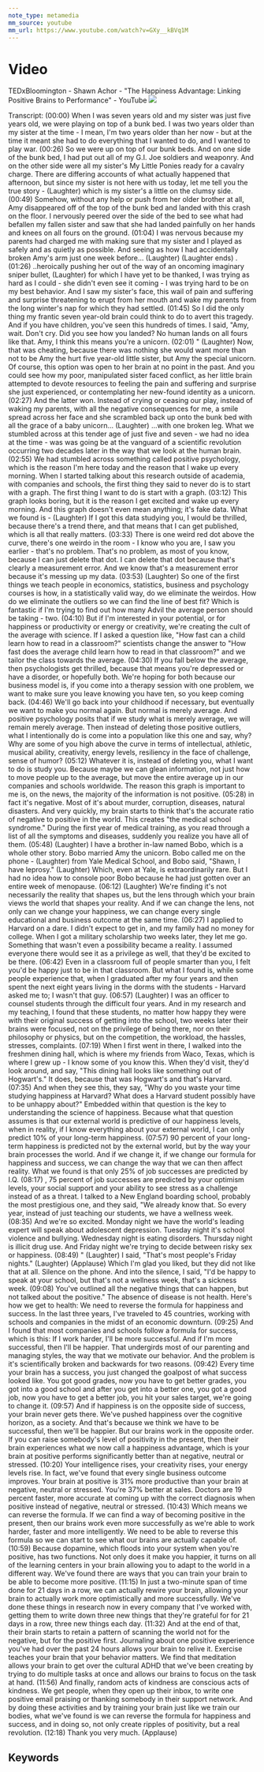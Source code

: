 ```yaml
---
note_type: metamedia
mm_source: youtube
mm_url: https://www.youtube.com/watch?v=GXy__kBVq1M
---
```


# Video

TEDxBloomington - Shawn Achor - "The Happiness Advantage: Linking Positive Brains to Performance" - YouTube
![](https://www.youtube.com/watch?v=GXy__kBVq1M)

Transcript:
(00:00) When I was seven years old and my sister was just five years old, we were playing on top of a bunk bed. I was two years older than my sister at the time - I mean, I'm two years older than her now - but at the time it meant she had to do everything that I wanted to do, and I wanted to play war.
(00:26) So we were up on top of our bunk beds. And on one side of the bunk bed, I had put out all of my G.I. Joe soldiers and weaponry. And on the other side were all my sister's My Little Ponies ready for a cavalry charge. There are differing accounts of what actually happened that afternoon, but since my sister is not here with us today, let me tell you the true story - (Laughter) which is my sister's a little on the clumsy side.
(00:49) Somehow, without any help or push from her older brother at all, Amy disappeared off of the top of the bunk bed and landed with this crash on the floor. I nervously peered over the side of the bed to see what had befallen my fallen sister and saw that she had landed painfully on her hands and knees on all fours on the ground.
(01:04) I was nervous because my parents had charged me with making sure that my sister and I played as safely and as quietly as possible. And seeing as how I had accidentally broken Amy's arm just one week before... (Laughter) (Laughter ends) .
(01:26) ..heroically pushing her out of the way of an oncoming imaginary sniper bullet, (Laughter) for which I have yet to be thanked, I was trying as hard as I could - she didn't even see it coming - I was trying hard to be on my best behavior. And I saw my sister's face, this wail of pain and suffering and surprise threatening to erupt from her mouth and wake my parents from the long winter's nap for which they had settled.
(01:45) So I did the only thing my frantic seven year-old brain could think to do to avert this tragedy. And if you have children, you've seen this hundreds of times. I said, "Amy, wait. Don't cry. Did you see how you landed? No human lands on all fours like that. Amy, I think this means you're a unicorn.
(02:01) " (Laughter) Now, that was cheating, because there was nothing she would want more than not to be Amy the hurt five year-old little sister, but Amy the special unicorn. Of course, this option was open to her brain at no point in the past. And you could see how my poor, manipulated sister faced conflict, as her little brain attempted to devote resources to feeling the pain and suffering and surprise she just experienced, or contemplating her new-found identity as a unicorn.
(02:27) And the latter won. Instead of crying or ceasing our play, instead of waking my parents, with all the negative consequences for me, a smile spread across her face and she scrambled back up onto the bunk bed with all the grace of a baby unicorn... (Laughter) ...with one broken leg. What we stumbled across at this tender age of just five and seven - we had no idea at the time - was was going be at the vanguard of a scientific revolution occurring two decades later in the way that we look at the human brain.
(02:55) We had stumbled across something called positive psychology, which is the reason I'm here today and the reason that I wake up every morning. When I started talking about this research outside of academia, with companies and schools, the first thing they said to never do is to start with a graph. The first thing I want to do is start with a graph.
(03:12) This graph looks boring, but it is the reason I get excited and wake up every morning. And this graph doesn't even mean anything; it's fake data. What we found is - (Laughter) If I got this data studying you, I would be thrilled, because there's a trend there, and that means that I can get published, which is all that really matters.
(03:33) There is one weird red dot above the curve, there's one weirdo in the room - I know who you are, I saw you earlier - that's no problem. That's no problem, as most of you know, because I can just delete that dot. I can delete that dot because that's clearly a measurement error. And we know that's a measurement error because it's messing up my data.
(03:53) (Laughter) So one of the first things we teach people in economics, statistics, business and psychology courses is how, in a statistically valid way, do we eliminate the weirdos. How do we eliminate the outliers so we can find the line of best fit? Which is fantastic if I'm trying to find out how many Advil the average person should be taking - two.
(04:10) But if I'm interested in your potential, or for happiness or productivity or energy or creativity, we're creating the cult of the average with science. If I asked a question like, "How fast can a child learn how to read in a classroom?" scientists change the answer to "How fast does the average child learn how to read in that classroom?" and we tailor the class towards the average.
(04:30) If you fall below the average, then psychologists get thrilled, because that means you're depressed or have a disorder, or hopefully both. We're hoping for both because our business model is, if you come into a therapy session with one problem, we want to make sure you leave knowing you have ten, so you keep coming back.
(04:46) We'll go back into your childhood if necessary, but eventually we want to make you normal again. But normal is merely average. And positive psychology posits that if we study what is merely average, we will remain merely average. Then instead of deleting those positive outliers, what I intentionally do is come into a population like this one and say, why? Why are some of you high above the curve in terms of intellectual, athletic, musical ability, creativity, energy levels, resiliency in the face of challenge, sense of humor?
(05:12) Whatever it is, instead of deleting you, what I want to do is study you. Because maybe we can glean information, not just how to move people up to the average, but move the entire average up in our companies and schools worldwide. The reason this graph is important to me is, on the news, the majority of the information is not positive.
(05:28) in fact it's negative. Most of it's about murder, corruption, diseases, natural disasters. And very quickly, my brain starts to think that's the accurate ratio of negative to positive in the world. This creates "the medical school syndrome." During the first year of medical training, as you read through a list of all the symptoms and diseases, suddenly you realize you have all of them.
(05:48) (Laughter) I have a brother in-law named Bobo, which is a whole other story. Bobo married Amy the unicorn. Bobo called me on the phone - (Laughter) from Yale Medical School, and Bobo said, "Shawn, I have leprosy." (Laughter) Which, even at Yale, is extraordinarily rare. But I had no idea how to console poor Bobo because he had just gotten over an entire week of menopause.
(06:12) (Laughter) We're finding it's not necessarily the reality that shapes us, but the lens through which your brain views the world that shapes your reality. And if we can change the lens, not only can we change your happiness, we can change every single educational and business outcome at the same time.
(06:27) I applied to Harvard on a dare. I didn't expect to get in, and my family had no money for college. When I got a military scholarship two weeks later, they let me go. Something that wasn't even a possibility became a reality. I assumed everyone there would see it as a privilege as well, that they'd be excited to be there.
(06:42) Even in a classroom full of people smarter than you, I felt you'd be happy just to be in that classroom. But what I found is, while some people experience that, when I graduated after my four years and then spent the next eight years living in the dorms with the students - Harvard asked me to; I wasn't that guy.
(06:57) (Laughter) I was an officer to counsel students through the difficult four years. And in my research and my teaching, I found that these students, no matter how happy they were with their original success of getting into the school, two weeks later their brains were focused, not on the privilege of being there, nor on their philosophy or physics, but on the competition, the workload, the hassles, stresses, complaints.
(07:19) When I first went in there, I walked into the freshmen dining hall, which is where my friends from Waco, Texas, which is where I grew up - I know some of you know this. When they'd visit, they'd look around, and say, "This dining hall looks like something out of Hogwart's." It does, because that was Hogwart's and that's Harvard.
(07:35) And when they see this, they say, "Why do you waste your time studying happiness at Harvard? What does a Harvard student possibly have to be unhappy about?" Embedded within that question is the key to understanding the science of happiness. Because what that question assumes is that our external world is predictive of our happiness levels, when in reality, if I know everything about your external world, I can only predict 10% of your long-term happiness.
(07:57) 90 percent of your long-term happiness is predicted not by the external world, but by the way your brain processes the world. And if we change it, if we change our formula for happiness and success, we can change the way that we can then affect reality. What we found is that only 25% of job successes are predicted by I.Q.
(08:17) , 75 percent of job successes are predicted by your optimism levels, your social support and your ability to see stress as a challenge instead of as a threat. I talked to a New England boarding school, probably the most prestigious one, and they said, "We already know that. So every year, instead of just teaching our students, we have a wellness week.
(08:35) And we're so excited. Monday night we have the world's leading expert will speak about adolescent depression. Tuesday night it's school violence and bullying. Wednesday night is eating disorders. Thursday night is illicit drug use. And Friday night we're trying to decide between risky sex or happiness.
(08:49) " (Laughter) I said, "That's most people's Friday nights." (Laughter) (Applause) Which I'm glad you liked, but they did not like that at all. Silence on the phone. And into the silence, I said, "I'd be happy to speak at your school, but that's not a wellness week, that's a sickness week.
(09:08) You've outlined all the negative things that can happen, but not talked about the positive." The absence of disease is not health. Here's how we get to health: We need to reverse the formula for happiness and success. In the last three years, I've traveled to 45 countries, working with schools and companies in the midst of an economic downturn.
(09:25) And I found that most companies and schools follow a formula for success, which is this: If I work harder, I'll be more successful. And if I'm more successful, then I'll be happier. That undergirds most of our parenting and managing styles, the way that we motivate our behavior. And the problem is it's scientifically broken and backwards for two reasons.
(09:42) Every time your brain has a success, you just changed the goalpost of what success looked like. You got good grades, now you have to get better grades, you got into a good school and after you get into a better one, you got a good job, now you have to get a better job, you hit your sales target, we're going to change it.
(09:57) And if happiness is on the opposite side of success, your brain never gets there. We've pushed happiness over the cognitive horizon, as a society. And that's because we think we have to be successful, then we'll be happier. But our brains work in the opposite order. If you can raise somebody's level of positivity in the present, then their brain experiences what we now call a happiness advantage, which is your brain at positive performs significantly better than at negative, neutral or stressed.
(10:20) Your intelligence rises, your creativity rises, your energy levels rise. In fact, we've found that every single business outcome improves. Your brain at positive is 31% more productive than your brain at negative, neutral or stressed. You're 37% better at sales. Doctors are 19 percent faster, more accurate at coming up with the correct diagnosis when positive instead of negative, neutral or stressed.
(10:43) Which means we can reverse the formula. If we can find a way of becoming positive in the present, then our brains work even more successfully as we're able to work harder, faster and more intelligently. We need to be able to reverse this formula so we can start to see what our brains are actually capable of.
(10:59) Because dopamine, which floods into your system when you're positive, has two functions. Not only does it make you happier, it turns on all of the learning centers in your brain allowing you to adapt to the world in a different way. We've found there are ways that you can train your brain to be able to become more positive.
(11:15) In just a two-minute span of time done for 21 days in a row, we can actually rewire your brain, allowing your brain to actually work more optimistically and more successfully. We've done these things in research now in every company that I've worked with, getting them to write down three new things that they're grateful for for 21 days in a row, three new things each day.
(11:32) And at the end of that, their brain starts to retain a pattern of scanning the world not for the negative, but for the positive first. Journaling about one positive experience you've had over the past 24 hours allows your brain to relive it. Exercise teaches your brain that your behavior matters. We find that meditation allows your brain to get over the cultural ADHD that we've been creating by trying to do multiple tasks at once and allows our brains to focus on the task at hand.
(11:56) And finally, random acts of kindness are conscious acts of kindness. We get people, when they open up their inbox, to write one positive email praising or thanking somebody in their support network. And by doing these activities and by training your brain just like we train our bodies, what we've found is we can reverse the formula for happiness and success, and in doing so, not only create ripples of positivity, but a real revolution.
(12:18) Thank you very much. (Applause)


## Keywords